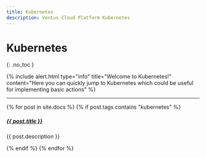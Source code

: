 ```yaml
---
title: Kubernetes
description: Ventus Cloud Platform Kubernetes
---
```


# Kubernetes
{: .no_toc }

{% include alert.html type="info" title="Welcome to Kubernetes!" content="Here you can quickly jump to Kubernetes which could be useful for implementing basic actions" %}


<div class="section-index">
    <hr class="panel-line">
    {% for post in site.docs  %}        
    {% if post.tags contains "kubernetes" %}
    <div class="entry">
    <h5><a href="{{ post.url | prepend: site.baseurl }}">{{ post.title }}</a></h5>
    <p>{{ post.description }}</p>
    </div>
    {% endif %}
    {% endfor %}
</div>